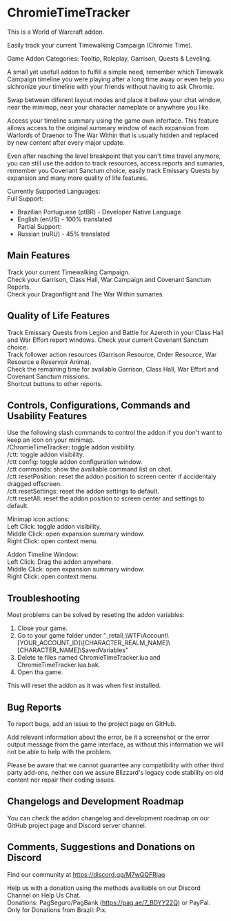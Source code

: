 # ChromieTimeTracker

This is a World of Warcraft addon.

Easily track your current Timewalking Campaign (Chromie Time).  

Game Addon Categories: Tooltip, Roleplay, Garrison, Quests & Leveling.  

A small yet usefull addon to fulfill a simple need, remember which Timewalk Campaign timeline you were playing after a long time away or even help you sichronize your timeline with your friends without having to ask Chromie.  

Swap between diferent layout modes and place it bellow your chat window, near the minimap, near your character nameplate or anywhere you like.  

Access your timeline summary using the game own inferface. This feature allows access to the original summary window of each expansion from Warlords of Draenor to The War Within that is usually hidden and replaced by new content after every major update.  

Even after reaching the level breakpoint that you can't time travel anymore, you can still use the addon to track resources, access reports and sumaries, remember you Covenant Sanctum choice, easily track Emissary Quests by expansion and many more quality of life features.

Currently Supported Languages:   
Full Support:
- Brazilian Portuguese (ptBR) - Developer Native Language  
- English (enUS) - 100% translated  
Partial Support:  
- Russian (ruRU) - 45% translated    

## Main Features
Track your current Timewalking Campaign.  
Check your Garrison, Class Hall, War Campaign and Covenant Sanctum Reports.  
Check your Dragonflight and The War Within sumaries.  

## Quality of Life Features
Track Emissary Quests from Legion and Battle for Azeroth in your Class Hall and War Effort report windows.
Check your current Covenant Sanctum choice.  
Track follower action resources (Garrison Resource, Order Resource, War Resource e Reservoir Anima).  
Check the remaining time for available Garrison, Class Hall, War Effort and Covenant Sanctum missions.  
Shortcut buttons to other reports.  


## Controls, Configurations, Commands and Usability Features
Use the following slash commands to control the addon if you don't want to keep an icon on your minimap.  
/ChromieTimeTracker: toggle addon visibility.  
/ctt: toggle addon visibility.  
/ctt config: toggle addon configuration window.  
/ctt commands: show the availiable command list on chat.  
/ctt resetPosition: reset the addon position to screen center if accidentaly dragged offscreen.  
/ctt resetSettings: reset the addon settings to default.  
/ctt resetAll: reset the addon position to screen center and settings to default.  

Minimap icon actions:  
Left Click: toggle addon visibility.  
Middle Click: open expansion summary window.  
Right Click: open context menu.  

Addon Timeline Window:  
Left Click: Drag the addon anywhere.  
Middle Click: open expansion summary window.  
Right Click: open context menu.  

## Troubleshooting
Most problems can be solved by reseting the addon variables:  
1. Close your game.  
2. Go to your game folder under "\_retail_\WTF\Account\\[YOUR_ACCOUNT_ID]\\[CHARACTER_REALM_NAME]\\[CHARACTER_NAME]\SavedVariables"  
3. Delete te files named ChromieTimeTracker.lua and ChromieTimeTracker.lua.bak.  
4. Open tha game.  

This will reset the addon as it was when first installed.  

## Bug Reports
To report bugs, add an issue to the project page on GitHub.  

Add relevant information about the error, be it a screenshot or the error output message from the game interface, as without this information we will not be able to help with the problem.  

Please be aware that we cannot guarantee any compatibility with other third party add-ons, neither can we assure Blizzard's legacy code stability on old content nor repair their coding issues.  

## Changelogs and Development Roadmap
You can check the addon changelog and development roadmap on our GitHub project page and Discord server channel.  

## Comments, Suggestions and Donations on Discord
Find our community at https://discord.gg/M7wQQFRjaq  

Help us with a donation using the methods availiable on our Discord Channel on Help Us Chat.  
Donations: PagSeguro/PagBank (https://pag.ae/7_BDYY22Q) or PayPal.  
Only for Donations from Brazil: Pix.